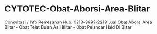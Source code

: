 # CYTOTEC-Obat-Aborsi-Area-Blitar
Consultasi / Info Pemesanan Hub: 0813-3995-2218 Jual Obat Aborsi Area Blitar - Obat Telat Bulan Asli Blitar - Obat Pelancar Haid Di Blitar
